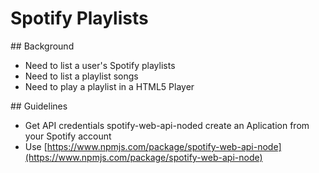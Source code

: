 # Spotify Playlists

## Background

* Need to list a user's Spotify playlists
* Need to list a playlist songs
* Need to play a playlist in a HTML5 Player

## Guidelines

* Get API credentials spotify-web-api-noded create an Aplication from your Spotify account
* Use [https://www.npmjs.com/package/spotify-web-api-node](https://www.npmjs.com/package/spotify-web-api-node)
